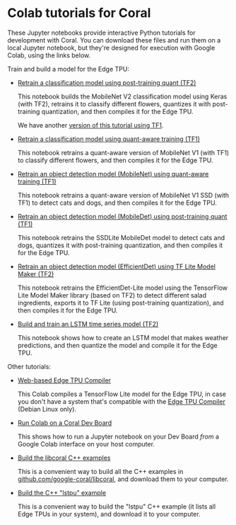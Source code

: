 # Colab tutorials for Coral

These Jupyter notebooks provide interactive Python tutorials for
development with Coral. You can download these files and run them on a
local Jupyter notebook, but they're designed for execution with Google
Colab, using the links below.

Train and build a model for the Edge TPU:

+ [Retrain a classification model using post-training quant (TF2)](https://colab.research.google.com/github/google-coral/tutorials/blob/master/retrain_classification_ptq_tf2.ipynb)

  This notebook builds the MobileNet V2 classification model using Keras
  (with TF2), retrains it to classify different flowers, quantizes it with post-
  training quantization, and then compiles it for the Edge TPU.

  We have another [version of this tutorial using TF1](
  https://colab.research.google.com/github/google-coral/tutorials/blob/master/retrain_classification_ptq_tf1.ipynb).

+ [Retrain a classification model using quant-aware training (TF1)](https://colab.research.google.com/github/google-coral/tutorials/blob/master/retrain_classification_qat_tf1.ipynb)

  This notebook retrains a quant-aware version of MobileNet V1 (with TF1) to
  classify different flowers, and then compiles it for the Edge TPU.

+ [Retrain an object detection model (MobileNet) using quant-aware training (TF1)](https://colab.research.google.com/github/google-coral/tutorials/blob/master/retrain_detection_qat_tf1.ipynb)

  This notebook retrains a quant-aware version of MobileNet V1 SSD (with TF1)
  to detect cats and dogs, and then compiles it for the Edge TPU.

+ [Retrain an object detection model (MobileDet) using post-training quant (TF1)](https://colab.research.google.com/github/google-coral/tutorials/blob/master/retrain_ssdlite_mobiledet_qat_tf1.ipynb)

  This notebook retrains the SSDLite MobileDet model to detect cats and dogs,
  quantizes it with post-training quantization, and then compiles it for the
  Edge TPU.

+ [Retrain an object detection model (EfficientDet) using TF Lite Model Maker (TF2)](https://colab.research.google.com/github/google-coral/tutorials/blob/master/retrain_efficientdet_model_maker_tf2.ipynb)

  This notebook retrains the EfficientDet-Lite model using the TensorFlow Lite
  Model Maker library (based on TF2) to detect different salad ingredients,
  exports it to TF Lite (using post-training quantization), and then compiles it
  for the Edge TPU.

+ [Build and train an LSTM time series model (TF2)](https://colab.research.google.com/github/google-coral/tutorials/blob/master/train_lstm_timeseries_ptq_tf2.ipynb)

  This notebook shows how to create an LSTM model that makes weather
  predictions, and then quantize the model and compile it for the Edge TPU.


Other tutorials:

+ [Web-based Edge TPU Compiler](https://colab.research.google.com/github/google-coral/tutorials/blob/master/compile_for_edgetpu.ipynb)

  This Colab compiles a TensorFlow Lite model for the Edge TPU, in case you
  don't have a system that's compatible with the
  [Edge TPU Compiler](https://coral.ai/docs/edgetpu/compiler/)
  (Debian Linux only).

+ [Run Colab on a Coral Dev Board](https://colab.research.google.com/github/google-coral/tutorials/blob/master/run_colab_on_devboard.ipynb)

  This shows how to run a Jupyter notebook on your Dev Board *from* a Google
  Colab interface on your host computer.

+ [Build the libcoral C++ examples](https://colab.research.google.com/github/google-coral/tutorials/blob/master/build_cpp_examples.ipynb)

  This is a convenient way to build all the C++ examples in
  [github.com/google-coral/libcoral](https://github.com/google-coral/libcoral),
  and download them to your computer.

+ [Build the C++ "lstpu" example](https://colab.research.google.com/github/google-coral/tutorials/blob/master/build_cpp_example_lstpu.ipynb)

  This is a convenient way to build the "lstpu" C++ example
  (it lists all Edge TPUs in your system), and download it to your computer.
